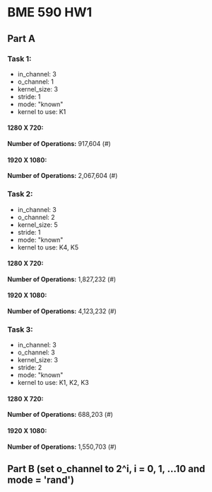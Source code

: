 # BME 590 HW1


## Part A
 
### Task 1:   
- in_channel: 3
- o_channel: 1 
- kernel_size: 3
- stride: 1
- mode: "known"
- kernel to use: K1
#### 1280 X 720: 
**Number of Operations:**
917,604 (#)


#### 1920 X 1080:
**Number of Operations:**
2,067,604 (#)


### Task 2:   
- in_channel: 3
- o_channel: 2 
- kernel_size: 5
- stride: 1
- mode: "known"
- kernel to use: K4, K5
#### 1280 X 720:
**Number of Operations:**
1,827,232 (#)


#### 1920 X 1080: 
**Number of Operations:**
4,123,232 (#)


### Task 3:   
- in_channel: 3
- o_channel: 3 
- kernel_size: 3
- stride: 2
- mode: "known"
- kernel to use: K1, K2, K3   
#### 1280 X 720:
**Number of Operations:**
688,203 (#)


#### 1920 X 1080: 
**Number of Operations:**
1,550,703 (#)



## Part B (set o_channel to 2^i, i = 0, 1, ...10 and mode = 'rand')

